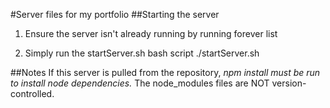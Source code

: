 #Server files for my portfolio
##Starting the server
1. Ensure the server isn't already running by running
        forever list

2. Simply run the startServer.sh bash script
        ./startServer.sh

##Notes
If this server is pulled from the repository, *npm install must be run to install node dependencies.* The node_modules files are NOT version-controlled.
